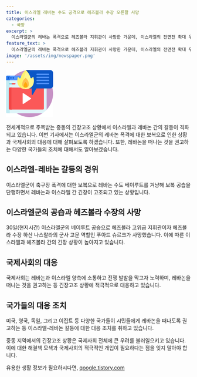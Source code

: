 ```yaml
---
title: 이스라엘 레바논 수도 공격으로 헤즈볼라 수장 오른팔 사망
categories:
  - 국방
excerpt: >
  이스라엘군의 레바논 폭격으로 헤즈볼라 지휘관이 사망한 가운데, 이스라엘의 전면전 확대 우려가 높아졌다. 이스라엘은 헤즈볼라의 공격을 보복하며 긴장 상태인데, 이에 레바논 출국을 권고하는 미국과 영국의 조치도 이어졌다. 또한 국제사회는 확전을 우려하며 중동의 안정을 위해 노력하고 있다. 이스라엘의 행동에 대해 중동의 이슬람 무장세력이 국제적인 비난을 퍼붓고 있다.
feature_text: >
  이스라엘군의 레바논 폭격으로 헤즈볼라 지휘관이 사망한 가운데, 이스라엘의 전면전 확대 우려가 높아졌다. 이스라엘은 헤즈볼라의 공격을 보복하며 긴장 상태인데, 이에 레바논 출국을 권고하는 미국과 영국의 조치도 이어졌다. 또한 국제사회는 확전을 우려하며 중동의 안정을 위해 노력하고 있다. 이스라엘의 행동에 대해 중동의 이슬람 무장세력이 국제적인 비난을 퍼붓고 있다.
image: '/assets/img/newspaper.png'
---
```


<p><img src="/assets/img/news.png" alt="rentncar 속보" /></p>

<p>전세계적으로 주목받는 중동의 긴장고조 상황에서 이스라엘과 레바논 간의 갈등이 격화되고 있습니다. 이번 기사에서는 이스라엘군의 레바논 폭격에 대한 보복으로 인한 상황과 국제사회의 대응에 대해 살펴보도록 하겠습니다. 또한, 레바논을 떠나는 것을 권고하는 다양한 국가들의 조치에 대해서도 알아보겠습니다. </p>

<h2 data-ke-size="size26">이스라엘-레바논 갈등의 경위</h2>

<p>이스라엘군이 축구장 폭격에 대한 보복으로 레바논 수도 베이루트를 겨냥해 보복 공습을 단행하면서 레바논과 이스라엘 간 긴장이 고조되고 있는 상황입니다.</p>

<h2 data-ke-size="size26">이스라엘군의 공습과 헤즈볼라 수장의 사망</h2>

<p>30일(현지시간) 이스라엘군의 베이루트 공습으로 헤즈볼라 고위급 지휘관이자 헤즈볼라 수장 하산 나스랄라의 군사 고문 역할인 푸아드 슈르크가 사망했습니다. 이에 따른 이스라엘과 헤즈볼라 간의 긴장 상황이 높아지고 있습니다.</p>

<h2 data-ke-size="size26">국제사회의 대응</h2>

<p>국제사회는 레바논과 이스라엘 양측에 소통하고 전쟁 발발을 막고자 노력하며, 레바논을 떠나는 것을 권고하는 등 긴장고조 상황에 적극적으로 대응하고 있습니다.</p>

<h2 data-ke-size="size26">국가들의 대응 조치</h2>

<p>미국, 영국, 독일, 그리고 이집트 등 다양한 국가들이 시민들에게 레바논을 떠나도록 권고하는 등 이스라엘-레바논 갈등에 대한 대응 조치를 취하고 있습니다.</p>

<p>중동 지역에서의 긴장고조 상황은 국제사회 전체에 큰 우려를 불러일으키고 있습니다. 이에 대한 해결책 모색과 국제사회의 적극적인 개입이 필요하다는 점을 잊지 말아야 합니다.</p>
유용한 생활 정보가 필요하시다면, <a href="https://qoogle.tistory.com" rel="dofollow">qoogle.tistory.com</a>



